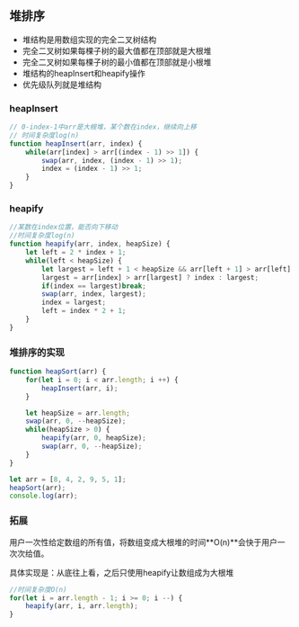 ## 堆排序
* 堆结构是用数组实现的完全二叉树结构
* 完全二叉树如果每棵子树的最大值都在顶部就是大根堆
* 完全二叉树如果每棵子树的最小值都在顶部就是小根堆
* 堆结构的heapInsert和heapify操作
* 优先级队列就是堆结构

### heapInsert
```js
// 0-index-1中arr是大根堆，某个数在index，继续向上移
// 时间复杂度log(n)
function heapInsert(arr, index) {
    while(arr[index] > arr[(index - 1) >> 1]) {
        swap(arr, index, (index - 1) >> 1);
        index = (index - 1) >> 1;
    }
}
```

### heapify
```js
//某数在index位置，能否向下移动
//时间复杂度log(n)
function heapify(arr, index, heapSize) {
    let left = 2 * index + 1;
    while(left < heapSize) {
        let largest = left + 1 < heapSize && arr[left + 1] > arr[left] ? left + 1 : left;
        largest = arr[index] > arr[largest] ? index : largest;
        if(index == largest)break;
        swap(arr, index, largest);
        index = largest;
        left = index * 2 + 1; 
    }
}
```

### 堆排序的实现
```js
function heapSort(arr) {
    for(let i = 0; i < arr.length; i ++) {
        heapInsert(arr, i);
    }

    let heapSize = arr.length;
    swap(arr, 0, --heapSize);
    while(heapSize > 0) {
        heapify(arr, 0, heapSize);
        swap(arr, 0, --heapSize);
    }
}

let arr = [8, 4, 2, 9, 5, 1];
heapSort(arr);
console.log(arr);
```

### 拓展
用户一次性给定数组的所有值，将数组变成大根堆的时间**O(n)**会快于用户一次次给值。

具体实现是：从底往上看，之后只使用heapify让数组成为大根堆

```js
//时间复杂度O(n)
for(let i = arr.length - 1; i >= 0; i --) {
    heapify(arr, i, arr.length);
}
```